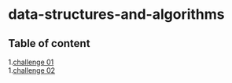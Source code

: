 # data-structures-and-algorithms


## Table of content
1.[challenge 01](reverse-arr/README.md)<br>
1.[challenge 02](array-insert-shift/README.md)